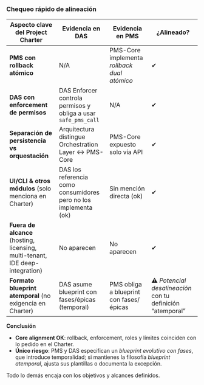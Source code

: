 ### Chequeo rápido de alineación

| Aspecto clave del **Project Charter**                                         | Evidencia en **DAS**                                              | Evidencia en **PMS**                         | ¿Alineado?                                                |
| ----------------------------------------------------------------------------- | ----------------------------------------------------------------- | -------------------------------------------- | --------------------------------------------------------- |
| **PMS con rollback atómico**                                                  | N/A                                                               | PMS-Core implementa *rollback dual atómico*  | ✔                                                         |
| **DAS con enforcement de permisos**                                           | DAS Enforcer controla permisos y obliga a usar `safe_pms_call`    | N/A                                          | ✔                                                         |
| **Separación de persistencia vs orquestación**                                | Arquitectura distingue Orchestration Layer ↔ PMS-Core             | PMS-Core expuesto solo vía API               | ✔                                                         |
| **UI/CLI & otros módulos** (solo menciona en Charter)                         | DAS los referencia como consumidores pero no los implementa (ok)  | Sin mención directa (ok)                     | ✔                                                         |
| **Fuera de alcance** (hosting, licensing, multi-tenant, IDE deep-integration) | No aparecen                                                       | No aparecen                                  | ✔                                                         |
| **Formato blueprint atemporal** (no exigencia en Charter)                     | DAS asume blueprint con fases/épicas (temporal)                   | PMS obliga a blueprint con fases/épicas      | ⚠ *Potencial desalineación* con tu definición “atemporal” |

**Conclusión**

* **Core alignment OK**: rollback, enforcement, roles y límites coinciden con lo pedido en el Charter.
* **Único riesgo**: PMS y DAS especifican un *blueprint evolutivo con fases*, que introduce temporalidad; si mantienes la filosofía *blueprint atemporal*, ajusta sus plantillas o documenta la excepción.

Todo lo demás encaja con los objetivos y alcances definidos.
